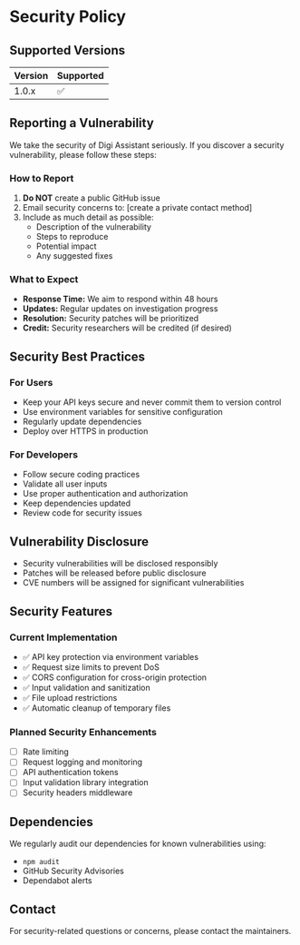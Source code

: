 # Security Policy

## Supported Versions

| Version | Supported          |
| ------- | ------------------ |
| 1.0.x   | :white_check_mark: |

## Reporting a Vulnerability

We take the security of Digi Assistant seriously. If you discover a security vulnerability, please follow these steps:

### How to Report

1. **Do NOT** create a public GitHub issue
2. Email security concerns to: [create a private contact method]
3. Include as much detail as possible:
   - Description of the vulnerability
   - Steps to reproduce
   - Potential impact
   - Any suggested fixes

### What to Expect

- **Response Time:** We aim to respond within 48 hours
- **Updates:** Regular updates on investigation progress
- **Resolution:** Security patches will be prioritized
- **Credit:** Security researchers will be credited (if desired)

## Security Best Practices

### For Users

- Keep your API keys secure and never commit them to version control
- Use environment variables for sensitive configuration
- Regularly update dependencies
- Deploy over HTTPS in production

### For Developers

- Follow secure coding practices
- Validate all user inputs
- Use proper authentication and authorization
- Keep dependencies updated
- Review code for security issues

## Vulnerability Disclosure

- Security vulnerabilities will be disclosed responsibly
- Patches will be released before public disclosure
- CVE numbers will be assigned for significant vulnerabilities

## Security Features

### Current Implementation

- ✅ API key protection via environment variables
- ✅ Request size limits to prevent DoS
- ✅ CORS configuration for cross-origin protection
- ✅ Input validation and sanitization
- ✅ File upload restrictions
- ✅ Automatic cleanup of temporary files

### Planned Security Enhancements

- [ ] Rate limiting
- [ ] Request logging and monitoring
- [ ] API authentication tokens
- [ ] Input validation library integration
- [ ] Security headers middleware

## Dependencies

We regularly audit our dependencies for known vulnerabilities using:

- `npm audit`
- GitHub Security Advisories
- Dependabot alerts

## Contact

For security-related questions or concerns, please contact the maintainers.